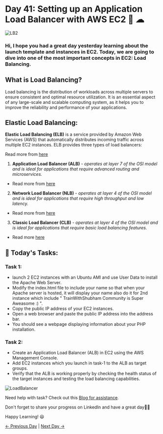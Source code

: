 # Day 41: Setting up an Application Load Balancer with AWS EC2 🚀 ☁

![LB2](https://user-images.githubusercontent.com/115981550/218145297-d55fe812-32b7-4242-a4f8-eb66312caa2c.png)

### Hi, I hope you had a great day yesterday learning about the launch template and instances in EC2. Today, we are going to dive into one of the most important concepts in EC2: Load Balancing.

## What is Load Balancing?

Load balancing is the distribution of workloads across multiple servers to ensure consistent and optimal resource utilization. It is an essential aspect of any large-scale and scalable computing system, as it helps you to improve the reliability and performance of your applications.

## Elastic Load Balancing:

**Elastic Load Balancing (ELB)** is a service provided by Amazon Web Services (AWS) that automatically distributes incoming traffic across multiple EC2 instances. ELB provides three types of load balancers:

Read more from [here](https://docs.aws.amazon.com/elasticloadbalancing/latest/userguide/what-is-load-balancing.html)

1. **Application Load Balancer (ALB)** - _operates at layer 7 of the OSI model and is ideal for applications that require advanced routing and microservices._

- Read more from [here](https://docs.aws.amazon.com/elasticloadbalancing/latest/application/introduction.html)

2. **Network Load Balancer (NLB)** - _operates at layer 4 of the OSI model and is ideal for applications that require high throughput and low latency._

- Read more from [here](https://docs.aws.amazon.com/elasticloadbalancing/latest/network/introduction.html)

3. **Classic Load Balancer (CLB)** - _operates at layer 4 of the OSI model and is ideal for applications that require basic load balancing features._

- Read more [here](https://docs.aws.amazon.com/elasticloadbalancing/latest/classic/introduction.html)

## 🎯 Today's Tasks:

### Task 1:

- launch 2 EC2 instances with an Ubuntu AMI and use User Data to install the Apache Web Server.
- Modify the index.html file to include your name so that when your Apache server is hosted, it will display your name also do it for 2nd instance which include " TrainWithShubham Community is Super Aweasome :) ".
- Copy the public IP address of your EC2 instances.
- Open a web browser and paste the public IP address into the address bar.
- You should see a webpage displaying information about your PHP installation.

### Task 2:

- Create an Application Load Balancer (ALB) in EC2 using the AWS Management Console.
- Add EC2 instances which you launch in task-1 to the ALB as target groups.
- Verify that the ALB is working properly by checking the health status of the target instances and testing the load balancing capabilities.

![LoadBalancer](https://user-images.githubusercontent.com/115981550/218143557-26ec33ce-99a7-4db6-a46f-1cf48ed77ae0.png)

Need help with task? Check out this [Blog for assistance](https://rushikesh-mashidkar.hashnode.dev/create-an-application-load-balancer-elastic-load-balancing-using-aws-ec2-instance).

Don't forget to share your progress on LinkedIn and have a great day🙌💥

Happy Learning! 😃

[← Previous Day](../day40/README.md) | [Next Day →](../day42/README.md)
